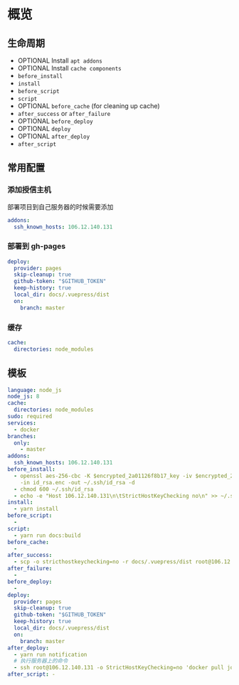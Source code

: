 # 概览

## 生命周期

- OPTIONAL Install `apt addons`
- OPTIONAL Install `cache components`
- `before_install`
- `install`
- `before_script`
- `script`
- OPTIONAL `before_cache` (for cleaning up cache)
- `after_success` or `after_failure`
- OPTIONAL `before_deploy`
- OPTIONAL `deploy`
- OPTIONAL `after_deploy`
- `after_script`

## 常用配置

### 添加授信主机

部署项目到自己服务器的时候需要添加

```yaml
addons:
  ssh_known_hosts: 106.12.140.131
```

### 部署到 gh-pages

```yaml
deploy:
  provider: pages
  skip-cleanup: true
  github-token: "$GITHUB_TOKEN"
  keep-history: true
  local_dir: docs/.vuepress/dist
  on:
    branch: master
```

### 缓存

```yaml
cache:
  directories: node_modules
```

## 模板

```yaml
language: node_js
node_js: 8
cache:
  directories: node_modules
sudo: required
services:
  - docker
branches:
  only:
    - master
addons:
  ssh_known_hosts: 106.12.140.131
before_install:
  - openssl aes-256-cbc -K $encrypted_2a01126f8b17_key -iv $encrypted_2a01126f8b17_iv
    -in id_rsa.enc -out ~/.ssh/id_rsa -d
  - chmod 600 ~/.ssh/id_rsa
  - echo -e "Host 106.12.140.131\n\tStrictHostKeyChecking no\n" >> ~/.ssh/config
install:
  - yarn install
before_script:
  -
script:
  - yarn run docs:build
before_cache:
  -
after_success:
  - scp -o stricthostkeychecking=no -r docs/.vuepress/dist root@106.12.140.131:/root
after_failure:
  -
before_deploy:
  -
deploy:
  provider: pages
  skip-cleanup: true
  github-token: "$GITHUB_TOKEN"
  keep-history: true
  local_dir: docs/.vuepress/dist
  on:
    branch: master
after_deploy:
  - yarn run notification
  # 执行服务器上的命令
  - ssh root@106.12.140.131 -o StrictHostKeyChecking=no 'docker pull jolylai/notebook && docker run -d -p 80:80'
after_script: -
```
